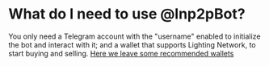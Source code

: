 # What do I need to use @lnp2pBot?

You only need a Telegram account with the "username" enabled to initialize the bot and interact with it; and a wallet that supports Lighting Network, to start buying and selling. [Here we leave some recommended wallets](https://lnp2pbot.com/learn/recommended-wallets.html)
